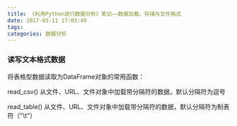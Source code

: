 ```yaml
---
title: 《利用Python进行数据分析》笔记——数据加载、存储与文件格式
date: 2017-05-11 17:03:49
tags:
categories: 数据分析
---
```


### 读写文本格式数据

将表格型数据读取为DataFrame对象的常用函数：

read_csv()	从文件、URL、文件对象中加载带分隔符的数据，默认分隔符为逗号

read_table()	从文件、URL、文件对象中加载带分隔符的数据，默认分隔符为制表符（"\t"）

